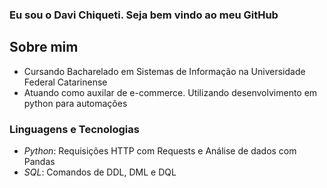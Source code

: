 ### Eu sou o Davi Chiqueti. Seja bem vindo ao meu GitHub

## Sobre mim
- Cursando Bacharelado em Sistemas de Informação na Universidade Federal Catarinense
- Atuando como auxilar de e-commerce. Utilizando desenvolvimento em python para automações

### Linguagens e Tecnologias

- *Python*: Requisições HTTP com Requests e Análise de dados com Pandas
- *SQL*: Comandos de DDL, DML e DQL
